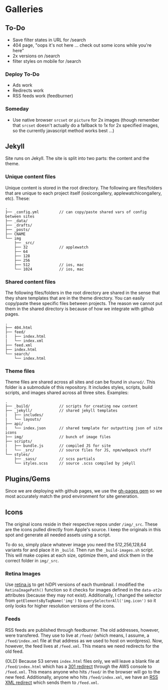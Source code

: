 # Galleries

## To-Do

- Save filter states in URL for /search
- 404 page, "oops it's not here ... check out some icons while you're here"
- 2x versions on /search
- filter styles on mobile for /search

###  Deploy To-Do

- Ads work
- Redirects work
- RSS feeds work (feedburner)

### Someday

- Use native browser `srcset` or `picture` for 2x images (though remember that `srcset` doesn't actually do a fallback to 1x for 2x specified images, so the currently javascript method works best ...)

## Jekyll

Site runs on Jekyll. The site is split into two parts: the content and the theme.

### Unique content files

Unique content is stored in the root directory. The following are files/folders that are unique to each project itself (iosicongallery, applewatchicongallery, etc). These:

```
.
├── _config.yml         // can copy/paste shared vars of config between sites
├── _data/
├── _drafts/
├── _posts/
├── CNAME
└── img
    ├── _src/
    ├── 32              // applewatch
    ├── 64
    ├── 128
    ├── 256
    ├── 512             // ios, mac
    └── 1024            // ios, mac
```

### Shared content files

The following files/folders in the root directory are shared in the sense that they share templates that are in the theme directory. You can easily copy/paste these specific files between projects. The reason we cannot put them in the shared directory is because of how we integrate with github pages.

```
.
├── 404.html
├── feed/
|   ├── index.html
|   └── index.xml
├── feed.xml
├── index.html
└── search/
    └── index.html
```

### Theme files

Theme files are shared across all sites and can be found in `shared/`. This folder is a submodule of this repository. It includes styles, scripts, build scripts, and images shared across all three sites. Examples:

```
.
├── _build/             // scripts for creating new content
├── _jekyll/            // shared jekyll templates
|   ├── includes/
|   └── layouts/
├── api/
|   └── index.json      // shared template for outputting json of site icons
├── img/                // bunch of image files
├── scripts/
|   ├── bundle.js       // compiled JS for site
|   └── _src/           // source files for JS, npm/webpack stuff
└── styles/
    ├── _sass/          // scss partials
    └── styles.scss     // source .scss compiled by jekyll
```

## Plugins/Gems

Since we are deploying with github pages, we use the [gh-pages gem](https://github.com/github/pages-gem) so we most accurately match the prod environment for site generation.


## Icons

The original icons reside in their respective repos under `/img/_src`. These are the icons pulled directly from Apple's source. I keep the originals in this spot and generate all needed assets using a script.

To do so, simply place whatever image you need the 512,256,128,64 variants for and place it in `_build`. Then run the `_build-images.sh` script. This will make copies at each size, optimize them, and stick them in the correct folder in `img/_src`.


### Retina Images

Use [retina.js](https://github.com/imulus/retinajs) to get hiDPI versions of each thumbnail. I modified the `RetinaImagePath()` function so it checks for images defined in the `data-at2x` attributes (because they may not exist). Additionally, I changed the selector from `getElementsByTagName('img')` to `querySelectorAll('img.icon')` so it only looks for higher resolution versions of the icons.


### Feeds

RSS feeds are published through feedburner. The old addresses, however, were transfered. They use to live at `/feed/` (which means, I assume, a `/feed/index.xml` file at that address as we used to host on wordpress). Now, however, the feed lives at `/feed.xml`. This means we need redirects for the old feed.

(OLD) Because S3 serves `index.html` files only, we will leave a blank file at `/feed/index.html` which has a [301 redirect](http://aws.amazon.com/blogs/aws/amazon-s3-support-for-website-redirects/) through the AWS console to `/feed.xml`. This means anyone who hits `/feed/` in the browser will go to the new feed. Additionally, anyone who hits `/feed/index.xml`, we have an [RSS XML redirect](http://www.rssboard.org/redirect-rss-feed) which sends them to `/feed.xml`.
